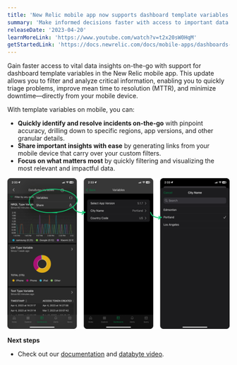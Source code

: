```yaml
---
title: 'New Relic mobile app now supports dashboard template variables'
summary: 'Make informed decisions faster with access to important data insights, wherever you are'
releaseDate: '2023-04-20'
learnMoreLink: 'https://www.youtube.com/watch?v=t2x20sW0HqM'
getStartedLink: 'https://docs.newrelic.com/docs/mobile-apps/dashboards-new-relic-mobile-apps/'
---
```


Gain faster access to vital data insights on-the-go with support for dashboard template variables in the New Relic mobile app. This update allows you to filter and analyze critical information, enabling you to quickly triage problems, improve mean time to resolution (MTTR), and minimize downtime&mdash;directly from your mobile device.

With template variables on mobile, you can:
* **Quickly identify and resolve incidents on-the-go** with pinpoint accuracy, drilling down to specific regions, app versions, and other granular details.
* **Share important insights with ease** by generating links from your mobile device that carry over your custom filters.
* **Focus on what matters most** by quickly filtering and visualizing the most relevant and impactful data.

!["Image showing how to navigate dashboard template variables on mobile"](./images/dashboard-variables.webp "Image showing how to navigate dashboard template variables on mobile")

**Next steps**

* Check out our [documentation](https://docs.newrelic.com/docs/mobile-apps/dashboards-new-relic-mobile-apps/) and [databyte video](https://www.youtube.com/watch?v=t2x20sW0HqM).